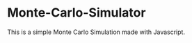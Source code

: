 Monte-Carlo-Simulator
=====================
This is a simple Monte Carlo Simulation made with Javascript.
